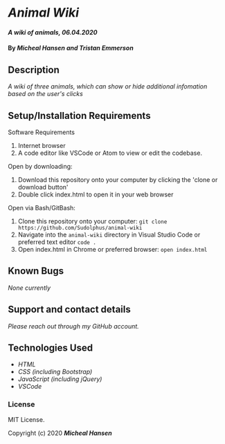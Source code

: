 # _Animal Wiki_

#### _A wiki of animals, 06.04.2020_

#### By _**Micheal Hansen and Tristan Emmerson**_

## Description

_A wiki of three animals, which can show or hide additional infomation based on the user's clicks_

## Setup/Installation Requirements

Software Requirements
1. Internet browser
2. A code editor like VSCode or Atom to view or edit the codebase.

Open by downloading:
1. Download this repository onto your computer by clicking the 'clone or download button'
2. Double click index.html to open it in your web browser

Open via Bash/GitBash:
1. Clone this repository onto your computer:
`git clone https://github.com/Sudolphus/animal-wiki`
2. Navigate into the `animal-wiki` directory in Visual Studio Code or preferred text editor
`code .`
3. Open index.html in Chrome or preferred browser:
`open index.html`

## Known Bugs

_None currently_

## Support and contact details

_Please reach out through my GitHub account._

## Technologies Used

* _HTML_
* _CSS (including Bootstrap)_
* _JavaScript (including jQuery)_
* _VSCode_

### License

MIT License.

Copyright (c) 2020 **_Micheal Hansen_**
